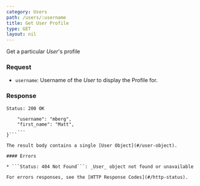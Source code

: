 ```yaml
---
category: Users
path: /users/:username
title: Get User Profile
type: GET
layout: nil
---
```


Get a particular *User*'s profile

### Request

* `username`: Username of the *User* to display the Profile for.

### Response

```Status: 200 OK```

```{
	"username": "mberg",
	"first_name": "Matt",
	...
}```

The result body contains a single [User Object](#/user-object).

#### Errors

* ```Status: 404 Not Found```: _User_ object not found or unavailable

For errors responses, see the [HTTP Response Codes](#/http-status).